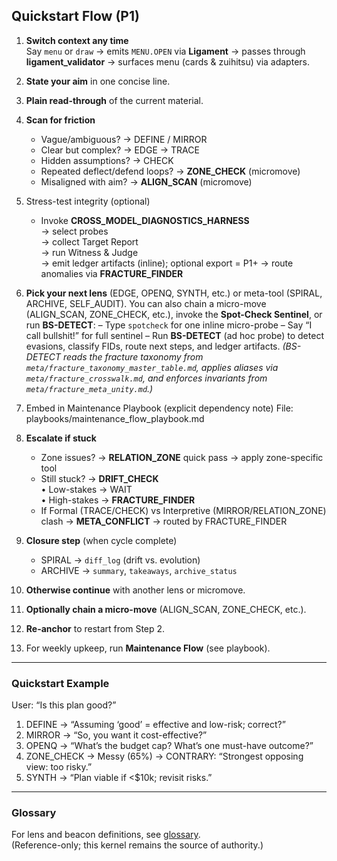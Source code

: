 ## Quickstart Flow (P1)

1. **Switch context any time**  
   Say `menu` or `draw`
   → emits `MENU.OPEN` via **Ligament** → passes through **ligament_validator** → surfaces menu (cards & zuihitsu) via adapters.

2. **State your aim** in one concise line.

3. **Plain read-through** of the current material.

4. **Scan for friction**  
   - Vague/ambiguous? → DEFINE / MIRROR  
   - Clear but complex? → EDGE → TRACE  
   - Hidden assumptions? → CHECK  
   - Repeated deflect/defend loops? → **ZONE_CHECK** (micromove)  
   - Misaligned with aim? → **ALIGN_SCAN** (micromove)

5. Stress-test integrity (optional)
   - Invoke **CROSS_MODEL_DIAGNOSTICS_HARNESS**  
     → select probes  
     → collect Target Report  
     → run Witness & Judge  
     → emit ledger artifacts (inline); optional export = P1+
     → route anomalies via **FRACTURE_FINDER**  

 6. **Pick your next lens** (EDGE, OPENQ, SYNTH, etc.) or meta-tool (SPIRAL, ARCHIVE, SELF_AUDIT).
  You can also chain a micro-move (ALIGN_SCAN, ZONE_CHECK, etc.), invoke the **Spot-Check Sentinel**, or run **BS-DETECT**:
    – Type `spotcheck` for one inline micro-probe
    – Say “I call bullshit!” for full sentinel
    – Run **BS-DETECT** (ad hoc probe) to detect evasions, classify FIDs, route next steps, and ledger artifacts.
      *(BS-DETECT reads the fracture taxonomy from `meta/fracture_taxonomy_master_table.md`, applies aliases via `meta/fracture_crosswalk.md`, and enforces invariants from `meta/fracture_meta_unity.md`.)*

7. Embed in Maintenance Playbook (explicit dependency note)
   File: playbooks/maintenance_flow_playbook.md

8. **Escalate if stuck**  
   - Zone issues? → **RELATION_ZONE** quick pass → apply zone-specific tool  
   - Still stuck? → **DRIFT_CHECK**  
     • Low-stakes → WAIT  
     • High-stakes → **FRACTURE_FINDER**  
   - If Formal (TRACE/CHECK) vs Interpretive (MIRROR/RELATION_ZONE) clash → **META_CONFLICT** → routed by FRACTURE_FINDER

9. **Closure step** (when cycle complete)  
   - SPIRAL → `diff_log` (drift vs. evolution)  
   - ARCHIVE → `summary`, `takeaways`, `archive_status`

10. **Otherwise continue** with another lens or micromove.

11. **Optionally chain a micro-move** (ALIGN_SCAN, ZONE_CHECK, etc.).

12. **Re-anchor** to restart from Step 2.

13. For weekly upkeep, run **Maintenance Flow** (see playbook).

---

### Quickstart Example

User: “Is this plan good?”

1. DEFINE → “Assuming ‘good’ = effective and low-risk; correct?”  
2. MIRROR → “So, you want it cost-effective?”  
3. OPENQ → “What’s the budget cap? What’s one must-have outcome?”  
4. ZONE_CHECK → Messy (65%) → CONTRARY: “Strongest opposing view: too risky.”  
5. SYNTH → “Plan viable if <$10k; revisit risks.”

---

### Glossary

For lens and beacon definitions, see [glossary](https://github.com/cafebedouin/potm/blob/main/microkernel/latest/glossary.md).  
(Reference-only; this kernel remains the source of authority.)

